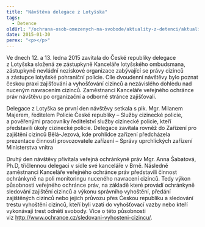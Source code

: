 ```yaml
---
title: "Návštěva delegace z Lotyšska"
tags:
  - Detence
oldUrl: "/ochrana-osob-omezenych-na-svobode/aktuality-z-detenci/aktuality-z-detenci-2015/navsteva-delegace-z-lotysska/"
date: 2015-01-30
perex: "<p></p>"
---
```


<!-- imported from the old website -->

<p>Ve dnech 12. a 13. ledna 2015 zavítala do České republiky delegace z Lotyšska složená ze zástupkyně Kanceláře lotyšského ombudsmana, zástupkyně nevládní neziskové organizace zabývající se právy cizinců a zástupce lotyšské pohraniční policie. Cíle dvoudenní návštěvy bylo poznat českou praxi zajišťování a vyhošťování cizinců a nezávislého dohledu nad nuceným navracením cizinců. Zaměstnanci Kanceláře veřejného ochránce práv návštěvu po organizační a odborné stránce zajišťovali.</p><p>Delegace z Lotyška se první den návštěvy setkala s plk. Mgr. Milanem Majerem, ředitelem Policie České republiky – Služby cizinecké policie, a pověřenými pracovníky ředitelství služby cizinecké policie, kteří představili úkoly cizinecké policie. Delegace zavítala rovněž do Zařízení pro zajištění cizinců Bělá-Jezová, kde prohlídce zařízení předcházela prezentace činnosti provozovatele zařízení – Správy uprchlických zařízení Ministerstva vnitra</p><p>Druhý den návštěvy přivítala veřejná ochránkyně práv Mgr. Anna Šabatová, Ph.D, tříčlennou delegaci v sídle své kanceláře v Brně. Následně zaměstnanci Kanceláře veřejného ochránce práv představili činnost ochránkyně na poli monitoringu nuceného navracení cizinců. T<a name="_GoBack"></a>edy výkon působnosti veřejného ochránce práv, na základě které provádí ochránkyně sledování zajištění cizinců a výkonu správního vyhoštění, předání zajištěných cizinců nebo jejich průvozu přes Českou republiku a sledování trestu vyhoštění cizinců, kteří byli vzati do vyhošťovací vazby nebo kteří vykonávají trest odnětí svobody. Více o této působnosti viz <a href="https://www.ochrance.cz/sledovani-vyhosteni-cizincu/">http://www.ochrance.cz/sledovani-vyhosteni-cizincu/</a>. </p>
